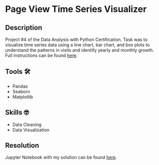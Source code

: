 # Page View Time Series Visualizer

## Description
Project #4 of the Data Analysis with Python Certification. Task was to visualize time series data using a line chart, bar chart, and box plots to understand the patterns in visits and identify yearly and monthly growth. Full instructions can be found [here](https://www.freecodecamp.org/learn/data-analysis-with-python/data-analysis-with-python-projects/page-view-time-series-visualizer).

## Tools :hammer_and_wrench:
- Pandas
- Seaborn
- Matplotlib

## Skills :nerd_face:
- Data Cleaning
- Data Visualization

## Resolution
Jupyter Notebook with my solution can be found [here](time_series_visualizer_krdo).
